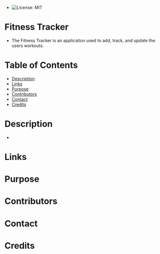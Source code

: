 *  ![License: MIT](https://img.shields.io/badge/License-MIT-yellow.svg)

# Fitness Tracker
- The Fitness Tracker is an application used to add, track, and update the users workouts. 

# Table of Contents

* [Description](#description)
* [Links](#links)
* [Purpose](#purpose)
* [Contributors](#contributors)
* [Contact](#contact)
* [Credits](#credits)

# **Description**
*

# **Links**

# **Purpose**

# **Contributors**

# **Contact**

# **Credits**